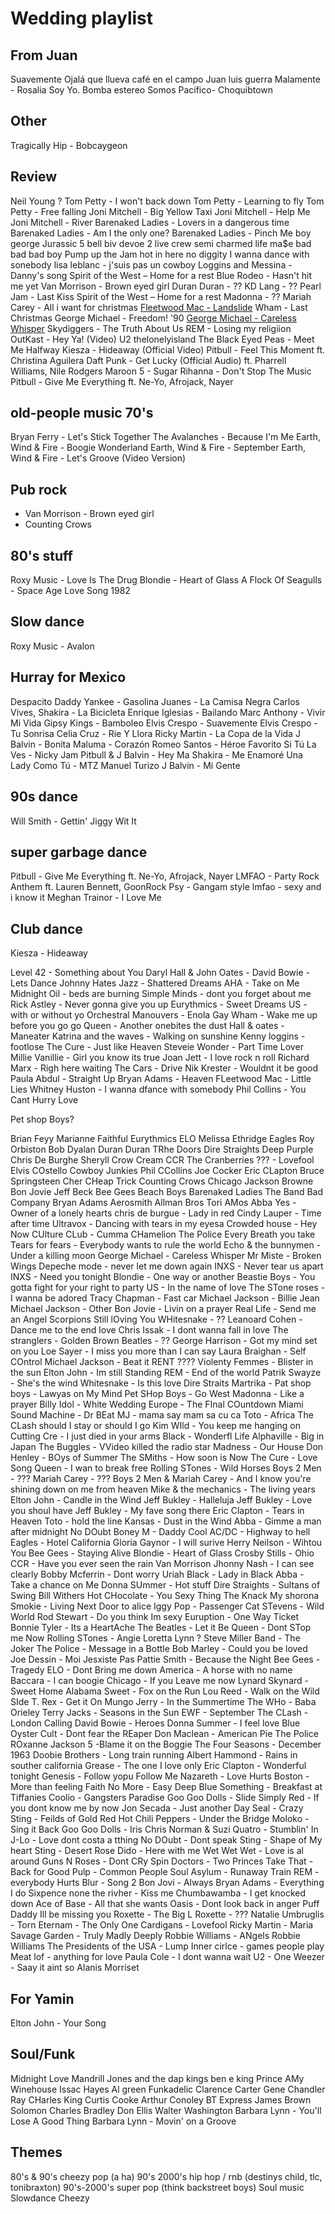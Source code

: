 # Wedding playlist

## From Juan

Suavemente
Ojalá que llueva café en el campo
Juan luis guerra
Malamente - Rosalia
Soy Yo. Bomba estereo
Somos Pacífico- Choquibtown

## Other

Tragically Hip - Bobcaygeon

## Review

Neil Young ?
Tom Petty - I won't back down
Tom Petty - Learning to fly
Tom Petty - Free falling
Joni Mitchell - Big Yellow Taxi
Joni Mitchell - Help Me
Joni Mitchell - River
Barenaked Ladies - Lovers in a dangerous time
Barenaked Ladies - Am I the only one?
Barenaked Ladies - Pinch Me
boy george
Jurassic 5
bell biv devoe
2 live crew
semi charmed life
ma$e bad bad bad boy
Pump up the Jam
hot in here
no diggity
I wanna dance with sonebody
lisa leblanc - j'suis pas un cowboy
Loggins and Messina - Danny's song
Spirit of the West – Home for a rest
Blue Rodeo - Hasn't hit me yet
Van Morrison - Brown eyed girl
Duran Duran - ??
KD Lang - ??
Pearl Jam - Last Kiss
Spirit of the West – Home for a rest
Madonna - ??
Mariah Carey - All i want for christmas
[Fleetwood Mac - Landslide](https://www.youtube.com/watch?v=x--yddOolRQ)
Wham - Last Christmas
George Michael - Freedom! '90
[George Michael - Careless Whisper](https://www.youtube.com/watch?v=94-KCPOxd2Y)
Skydiggers - The Truth About Us
REM - Losing my religiion
OutKast - Hey Ya! (Video)
U2
thelonelyisland
The Black Eyed Peas - Meet Me Halfway
Kiesza - Hideaway (Official Video)
Pitbull - Feel This Moment ft. Christina Aguilera
Daft Punk - Get Lucky (Official Audio) ft. Pharrell Williams, Nile Rodgers
Maroon 5 - Sugar
Rihanna - Don't Stop The Music
Pitbull - Give Me Everything ft. Ne-Yo, Afrojack, Nayer

## old-people music 70's

Bryan Ferry - Let's Stick Together
The Avalanches - Because I'm Me
Earth, Wind & Fire - Boogie Wonderland
Earth, Wind & Fire - September
Earth, Wind & Fire - Let's Groove (Video Version)

## Pub rock

- Van Morrison - Brown eyed girl
- Counting Crows

## 80's stuff

Roxy Music - Love Is The Drug
Blondie - Heart of Glass
A Flock Of Seagulls - Space Age Love Song 1982

## Slow dance

Roxy Music - Avalon

## Hurray for Mexico

Despacito
Daddy Yankee - Gasolina
Juanes - La Camisa Negra
Carlos Vives, Shakira - La Bicicleta
Enrique Iglesias - Bailando
Marc Anthony - Vivir Mi Vida
Gipsy Kings - Bamboleo
Elvis Crespo - Suavemente
Elvis Crespo - Tu Sonrisa
Celia Cruz - Rie Y Llora
Ricky Martin - La Copa de la Vida
J Balvin - Bonita
Maluma - Corazón
Romeo Santos - Héroe Favorito
Si Tú La Ves - Nicky Jam
Pitbull & J Balvin - Hey Ma
Shakira - Me Enamoré
Una Lady Como Tú - MTZ Manuel Turizo
J Balvin - Mi Gente

## 90s dance

Will Smith - Gettin' Jiggy Wit It

## super garbage dance

Pitbull - Give Me Everything ft. Ne-Yo, Afrojack, Nayer
LMFAO - Party Rock Anthem ft. Lauren Bennett, GoonRock
Psy - Gangam style
lmfao - sexy and i know it
Meghan Trainor - I Love Me

## Club dance

Kiesza - Hideaway





Level 42 - Something about You
Daryl Hall & John Oates - 
David Bowie - Lets Dance
Johnny Hates Jazz - Shattered Dreams
AHA - Take on Me
Midnight Oil - beds are burning
Simple Minds - dont you forget about me
Rick Astley - Never gonna give you up
Eurythmics - Sweet Dreams
US - with or without yo
Orchestral Manouvers -  Enola Gay
Wham - Wake me up before you go go
Queen - Another onebites the dust
Hall & oates - Maneater
Katrina and the waves - Walking on sunshine
Kenny loggins - footlose
The Cure - Just like Heaven
Steveie Wonder - Part Time Lover
Millie Vanillie - Girl you know its true
Joan Jett - I love rock n roll
Richard Marx - Righ here waiting
The Cars - Drive
Nik Krester - Wouldnt it be good
Paula Abdul - Straight Up
Bryan Adams - Heaven
FLeetwood Mac - Little Lies
Whitney Huston - I wanna dfance with somebody
Phil Collins - You Cant Hurry Love




Pet shop Boys?



Brian Feyy
Marianne Faithful
Eurythmics
ELO
Melissa Ethridge
Eagles
Roy Orbiston
Bob Dyalan
Duran Duran
TRhe Doors
Dire Straights
Deep Purple
Chris De Burghe
Sheryll Crow
Cream
CCR
The Cranberries
??? - Lovefool
Elvis COstello
Cowboy Junkies
Phil CCollins
Joe Cocker
Eric CLapton
Bruce Springsteen
Cher
CHeap Trick
Counting Crows
Chicago
Jackson Browne
Bon Jovie
Jeff Beck
Bee Gees
Beach Boys
Barenaked Ladies
The Band
Bad Company
Bryan Adams
Aerosmith
Allman Bros
Tori AMos
Abba
Yes - Owner of a lonely hearts
chris de burgue - Lady in red
Cindy Lauper - Time after time
Ultravox - Dancing with tears in my eyesa
Crowded house - Hey Now
CUlture CLub - Cumma CHamelion
The Police Every Breath you take
Tears for fears - Everybody wants to rule the world
Echo & the bunnymen - Under a killing moon
George Michael - Careless Whisper
Mr Miste - Broken Wings
Depeche mode - never let me down again
INXS - Never tear us apart
INXS - Need you tonight
Blondie - One way or another
Beastie Boys - You gotta fight for your right to party
US - In the name of love
The STone roses - I wanna be adored
Tracy Chapman - Fast car
Michael Jackson - Billie Jean
Michael Jackson - Other
Bon Jovie - Livin on a prayer
Real Life - Send me an Angel
Scorpions Still lOving You
WHitesnake - ??
Leanoard Cohen - Dance me to the end love
Chris Issak - I dont wanna fall in love
The stranglers - Golden Brown
Beatles - ??
George Harrison - Got my mind set on you
Loe Sayer - I miss you more than I can say
Laura Braighan - Self COntrol
Michael Jackson - Beat it
RENT ????
Violenty Femmes - Blister in the sun
Elton John - Im still Standing
REM - End of the world
Patrik Swayze - She's the wind
Whitesnake - Is this love
Dire Straits
Martrika - 
Pat shop boys - Lawyas on My Mind
Pet SHop Boys - Go West
Madonna - Like a prayer
Billy Idol - White Wedding
Europe - The FInal COuntdown
Miami Sound Machine - Dr BEat
MJ - mama say mam sa cu ca
Toto - Africa
The CLash should I stay or should I go
Kim WIld - You keep me hanging on
Cutting Cre - I just died in your arms
Black - Wonderfl Life
Alphaville - Big in Japan
The Buggles - VVideo killed the radio star
Madness - Our House
Don Henley - BOys of Summer
The SMiths - How soon is Now
The Cure - Love Song
Queen - I wan to break free
Rolling STones - Wild Horses
Boys 2 Men - ???
Mariah Carey - ???
Boys 2 Men & Mariah Carey - And I know you're shining down on me from heaven
Mike & the mechanics - The living years
Elton John - Candle in the Wind
Jeff Bukley - Halleluja
Jeff Bukley - Love you shoul have
Jeff Bukley - My fave song there
Eric Clapton - Tears in Heaven
Toto - hold the line
Kansas - Dust in the Wind
Abba - Gimme a man after midnight
No DOubt
Boney M - Daddy Cool
AC/DC - Highway to hell
Eagles - Hotel California
Gloria Gaynor - I will surive
Herry Neilson - Wihtou You
Bee Gees - Staying Alive
Blondie - Heart of Glass
Crosby Stills - Ohio
CCR - Have you ever seen the rain
Van Morrison
Jhonny Nash - I can see clearly
Bobby Mcferrin - Dont worry
Uriah Black - Lady in Black
Abba - Take a chance on Me
Donna SUmmer - Hot stuff
Dire Straights - Sultans of Swing
Bill Withers
Hot CHocolate - You Sexy Thing
The Knack My shorona
Smokie - Living Next Door to alice
Iggy Pop - Passenger
Cat STevens - Wild World
Rod Stewart - Do you think Im sexy
Euruption - One Way Ticket
Bonnie Tyler - Its a HeartAche
The Beatles - Let it Be
Queen - Dont STop me Now
Rolling STones - Angie
Loretta Lynn ?
Steve Miller Band - The Joker
The Police - Message in a Bottle
Bob Marley - Could you be loved
Joe Dessin - Moi Jesxiste Pas
Pattie Smith - Because the Night
Bee Gees - Tragedy
ELO - Dont Bring me down
America - A horse with no name
Baccara - I can boogie
Chicago - If you Leave me now
Lynard Skynard - Sweet Home Alabama
Sweet - Fox on the Run
Lou Reed - Walk on the Wild SIde
T. Rex - Get it On
Mungo Jerry - In the Summertime
The WHo - Baba Orieley
Terry Jacks - Seasons in the Sun
EWF - September
The CLash - London Calling
David Bowie - Heroes
Donna Summer - I feel love
Blue Oyster Cult - Dont fear the REaper
Don Maclean - American Pie
The Police ROxanne
Jackson 5 -Blame it on the Boggie
The Four Seasons - December 1963
Doobie Brothers - Long train running
Albert Hammond - Rains in souther california
Grease - The one I love only
Eric Clapton - Wonderful tonight
Genesis - Follow yopu Follow Me
Nazareth - Love Hurts
Boston - More than feeling
Faith No More - Easy
Deep Blue Something - Breakfast at Tiffanies
Coolio - Gangsters Paradise
Goo Goo Dolls - Slide
Simply Red - If you dont know me by now
Jon Secada - Just another Day
Seal - Crazy
Sting - Feilds of Gold
Red Hot Chili Peppers - Under the Bridge
Moloko - Sing it Back
Goo Goo Dolls - Iris
Chris Norman & Suzi Quatro - Stumblin' In
J-Lo - Love dont costa a tthing
No DOubt - Dont speak
Sting - Shape of My heart
Sting - Desert Rose
Dido - Here with me
Wet Wet Wet - Love is al around
Guns N Roses - Dont CRy
Spin Doctors - Two Princes
Take That - Back for Good
Pulp - Common People
Soul Asylum - Runaway Train
REM - everybody Hurts
Blur - Song 2
Bon Jovi - Always
Bryan Adams - Everything I do
Sixpence none the rivher - Kiss me
Chumbawamba - I get knocked down
Ace of Base - All that she wants
Oasis - Dont look back in anger
Puff Daddy Ill be missing you
Roxette - The Big L
Roxette - ???
Natalie Umbruglis - Torn
Eternam - The Only One
Cardigans - Lovefool
Ricky Martin - Maria
Savage Garden - Truly Madly Deeply
Robbie Williams - ANgels
Robbie Williams
The Presidents of the USA - Lump
Inner cirlce - games people play
Meat lof - anything for love
Paula Cole - I dont wanna wait
U2 - One
Weezer - Saay it aint so
Alanis Morriset

## For Yamin

Elton John - Your Song

## Soul/Funk

Midnight Love
Mandrill
Jones and the dap kings
ben e king
Prince
AMy Winehouse
Issac Hayes
Al green
Funkadelic
Clarence Carter
Gene Chandler
Ray CHarles
King Curtis
Cooke
Arthur Conoley
BT Express
James Brown
Solomon
Charles Bradley
Don Ellis
Walter Washington
Barbara Lynn - You'll Lose A Good Thing
Barbara Lynn - Movin' on a Groove










## Themes

80's & 90's cheezy pop (a ha)
90's 2000's hip hop / rnb (destinys child, tlc, tonibraxton)
90's-2000's super pop (think backstreet boys)
Soul music
Slowdance Cheezy
